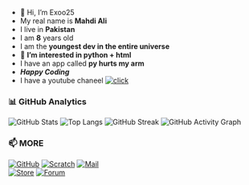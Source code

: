 - 👋 Hi, I’m Exoo25
- My real name is **Mahdi Ali**
- I live in **Pakistan**
- I am **8** years old
- I am the **youngest dev in the entire universe**
- 👀 **I’m interested in python + html**
- I have an app called **py hurts my arm**
- ***Happy Coding***
- I have a youtube chaneel [![click](https://img.shields.io/badge/Youtube-4D97FF?style=for-the-badge&logo=Youtube&logoColor=white)](https://youtube.com/@Exoo25-dev)
### 📊 GitHub Analytics
![GitHub Stats](https://github-readme-stats.vercel.app/api?username=Exoo25&show_icons=true&theme=tokyonight)
![Top Langs](https://github-readme-stats.vercel.app/api/top-langs/?username=Exoo25&layout=compact&theme=tokyonight)
![GitHub Streak](https://streak-stats.demolab.com/?user=Exoo25&theme=tokyonight)
![GitHub Activity Graph](https://github-readme-activity-graph.vercel.app/graph?username=Exoo25&theme=tokyo-night)

### 📫 MORE
[![GitHub](https://img.shields.io/badge/GitHub-181717?style=for-the-badge&logo=github&logoColor=white)](https://github.com/Exoo25)
[![Scratch](https://img.shields.io/badge/Scratch-4D97FF?style=for-the-badge&logo=scratch&logoColor=white)](https://scratch.mit.edu/Exoo25)
[![Mail](https://img.shields.io/badge/Mail-4D97FF?style=for-the-badge&logo=Gmail&logoColor=white)](mailto:exoo25pro@gmail.com)
<br>
[![Store](https://img.shields.io/badge/shop-4D97FF?style=for-the-badge&logo=gumroad&logoColor=white)](gumroafd.com/Exoo25)
[![Forum](https://img.shields.io/badge/Forum-Discuss-blue?style=for-the-badge&logo=discourse)](https://exoo25hub.forumotion.com)

<!---
Exoo25/Exoo25 is a ✨ special ✨ repository because its `README.md` (this file) appears on your GitHub profile.
You can click the Preview link to take a look at your changes.
--->
